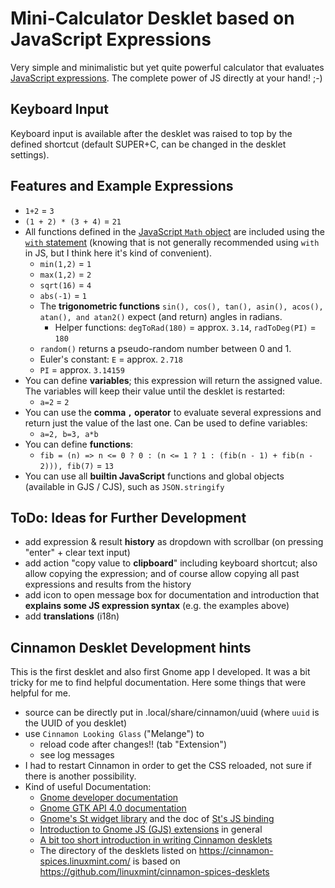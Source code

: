 # Mini-Calculator Desklet based on JavaScript Expressions

Very simple and minimalistic but yet quite powerful calculator that evaluates [JavaScript expressions](https://developer.mozilla.org/en-US/docs/Web/JavaScript/Guide/Expressions_and_Operators). The complete power of JS directly at your hand! ;-)

## Keyboard Input
Keyboard input is available after the desklet was raised to top by the defined shortcut (default SUPER+C, can be changed in the desklet settings).

## Features and Example Expressions

- `1+2` = `3`
- `(1 + 2) * (3 + 4)` = `21`
- All functions defined in the [JavaScript `Math` object](https://developer.mozilla.org/en-US/docs/Web/JavaScript/Reference/Global_Objects/Math) are included using the [`with` statement](https://developer.mozilla.org/en-US/docs/Web/JavaScript/Reference/Statements/with) (knowing that is not generally recommended using `with` in JS, but I think here it's kind of convenient).
  - `min(1,2)` = `1`
  - `max(1,2)` = `2`
  - `sqrt(16)` = `4`
  - `abs(-1)` = `1`
  - The **trigonometric functions** `sin(), cos(), tan(), asin(), acos(), atan(), and atan2()` expect (and return) angles in radians.
    - Helper functions: `degToRad(180)` = approx. `3.14`, `radToDeg(PI)` = `180`
  - `random()` returns a pseudo-random number between 0 and 1.
  - Euler's constant: `E` = approx. `2.718`
  - `PI` = approx. `3.14159`
- You can define **variables**; this expression will return the assigned value. The variables will keep their value until the desklet is restarted:
  - `a=2` = `2`
- You can use the **comma `,` operator** to evaluate several expressions and return just the value of the last one. Can be used to define variables:
  - `a=2, b=3, a*b`
- You can define **functions**:
  - `fib = (n) => n <= 0 ? 0 : (n <= 1 ? 1 : (fib(n - 1) + fib(n - 2))), fib(7)` = `13`
- You can use all **builtin JavaScript** functions and global objects (available in GJS / CJS), such as `JSON.stringify`

## ToDo: Ideas for Further Development

- add expression & result **history** as dropdown with scrollbar (on pressing "enter" + clear text input)
- add action "copy value to **clipboard**" including keyboard shortcut; also allow copying the expression; and of course allow copying all past expressions and results from the history
- add icon to open message box for documentation and introduction that **explains some JS expression syntax** (e.g. the examples above)
- add **translations** (i18n)

## Cinnamon Desklet Development hints

This is the first desklet and also first Gnome app I developed. It was a bit tricky for me to find helpful documentation. Here some things that were helpful for me.

- source can be directly put in .local/share/cinnamon/uuid (where `uuid` is the UUID of you desklet)
- use `Cinnamon Looking Glass` ("Melange") to
    - reload code after changes!! (tab "Extension")
    - see log messages
- I had to restart Cinnamon in order to get the CSS reloaded, not sure if there is another possibility.
- Kind of useful Documentation:
  - [Gnome developer documentation](https://developer.gnome.org/documentation/introduction.html)
  - [Gnome GTK API 4.0 documentation](https://docs.gtk.org/gtk4/#classes)
  - [Gnome's St widget library](https://gjs-docs.gnome.org/st10~1.0_api/) and the doc of [St's JS binding](https://www.roojs.com/seed/gir-1.2-gtk-3.0/seed/St.html)
  - [Introduction to Gnome JS (GJS) extensions](https://gjs.guide/extensions/overview/anatomy.html#prefs-js) in general
  - [A bit too short introduction in writing Cinnamon desklets](http://www.erikedrosa.com/2014/12/31/hello-world-desklet-tutorial.html)
  - The directory of the desklets listed on https://cinnamon-spices.linuxmint.com/ is based on https://github.com/linuxmint/cinnamon-spices-desklets
